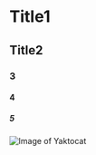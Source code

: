 # Title1
## Title2
### 3
#### 4
##### 5
![Image of Yaktocat](https://octodex.github.com/images/yaktocat.png)
